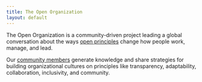 ```yaml
---
title: The Open Organization
layout: default
---
```


The Open Organization is a community-driven project leading a global conversation about the ways [open principles](https://theopenorganization.org/definition) change how people work, manage, and lead.

Our [community members](https://theopenorganization.org/roster) generate knowledge and share strategies for building organizational cultures on principles like transparency, adaptability, collaboration, inclusivity, and community.
